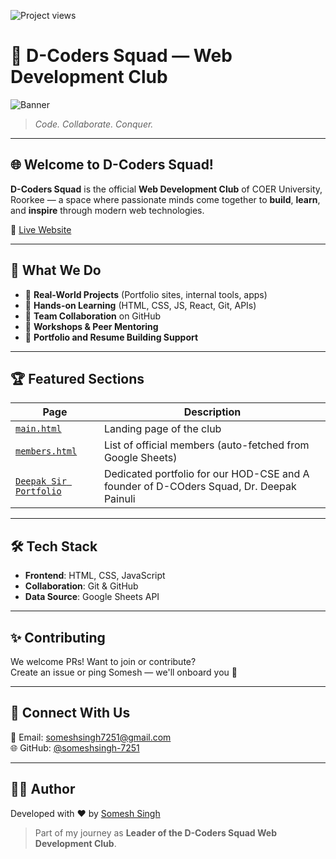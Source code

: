 ![Project views](https://komarev.com/ghpvc/?username=someshsingh-7251)

# 🚀 D-Coders Squad — Web Development Club

![Banner](https://img.shields.io/badge/Web%20Dev-D--Coders%20Squad-blueviolet?style=for-the-badge)
> *Code. Collaborate. Conquer.*

---

## 🌐 Welcome to D-Coders Squad!

**D-Coders Squad** is the official **Web Development Club** of COER University, Roorkee — a space where passionate minds come together to **build**, **learn**, and **inspire** through modern web technologies.

🔗 [Live Website](https://someshsingh-7251.github.io/D-Coders-Squad-Web-Deveplopment-Club/)

---

## 🧠 What We Do
- 🔧 **Real-World Projects** (Portfolio sites, internal tools, apps)
- 🎯 **Hands-on Learning** (HTML, CSS, JS, React, Git, APIs)
- 🧩 **Team Collaboration** on GitHub
- 🎤 **Workshops & Peer Mentoring**
- 💼 **Portfolio and Resume Building Support**

---

## 🏆 Featured Sections
| Page | Description |
|------|-------------|
| [`main.html`](./main.html) | Landing page of the club |
| [`members.html`](./members.html) | List of official members (auto-fetched from Google Sheets) |
| [`Deepak Sir Portfolio`](https://someshsingh-7251.github.io/Dr.-Deepak-Painuli-Portfolio/) | Dedicated portfolio for our HOD-CSE and A founder of D-COders Squad, Dr. Deepak Painuli |

---


## 🛠️ Tech Stack
- **Frontend**: HTML, CSS, JavaScript
- **Collaboration**: Git & GitHub
- **Data Source**: Google Sheets API

---

## ✨ Contributing
We welcome PRs! Want to join or contribute?  
Create an issue or ping Somesh — we'll onboard you 🚀

---

## 📩 Connect With Us
📧 Email: someshsingh7251@gmail.com  
🌐 GitHub: [@someshsingh-7251](https://github.com/someshsingh-7251)

---

## 🧑‍💻 Author

Developed with ❤️ by [Somesh Singh](https://www.linkedin.com/in/someshsingh-2aa796229/)

> Part of my journey as **Leader of the D-Coders Squad Web Development Club**.

